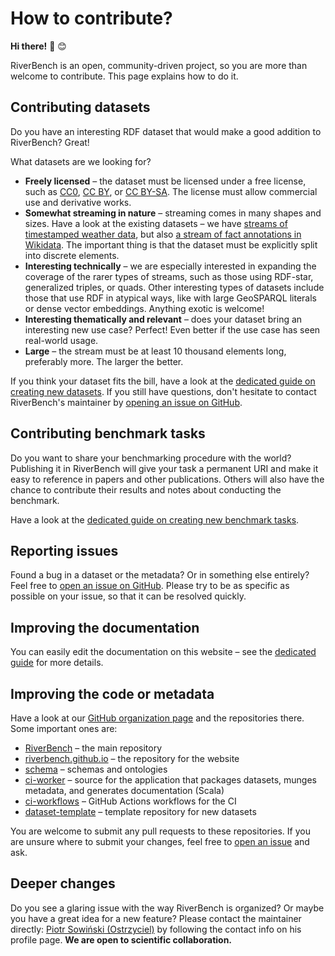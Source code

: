 # How to contribute?

**Hi there!** :wave: :blush:

RiverBench is an open, community-driven project, so you are more than welcome to contribute. This page explains how to do it.

## Contributing datasets

Do you have an interesting RDF dataset that would make a good addition to RiverBench? Great!

What datasets are we looking for?

- **Freely licensed** – the dataset must be licensed under a free license, such as [CC0](https://creativecommons.org/publicdomain/zero/1.0/), [CC BY](https://creativecommons.org/licenses/by/4.0/), or [CC BY-SA](https://creativecommons.org/licenses/by-sa/4.0/). The license must allow commercial use and derivative works.
- **Somewhat streaming in nature** – streaming comes in many shapes and sizes. Have a look at the existing datasets – we have [streams of timestamped weather data](../datasets/assist-iot-weather/index.md), but also [a stream of fact annotations in Wikidata](../datasets/yago-annotated-facts/index.md). The important thing is that the dataset must be explicitly split into discrete elements.
- **Interesting technically** – we are especially interested in expanding the coverage of the rarer types of streams, such as those using RDF-star, generalized triples, or quads. Other interesting types of datasets include those that use RDF in atypical ways, like with large GeoSPARQL literals or dense vector embeddings. Anything exotic is welcome!
- **Interesting thematically and relevant** – does your dataset bring an interesting new use case? Perfect! Even better if the use case has seen real-world usage.
- **Large** – the stream must be at least 10 thousand elements long, preferably more. The larger the better.

If you think your dataset fits the bill, have a look at the [dedicated guide on creating new datasets](creating-new-dataset.md). If you still have questions, don't hesitate to contact RiverBench's maintainer by [opening an issue on GitHub](https://github.com/RiverBench/RiverBench/issues/new/choose).

## Contributing benchmark tasks

Do you want to share your benchmarking procedure with the world? Publishing it in RiverBench will give your task a permanent URI and make it easy to reference in papers and other publications. Others will also have the chance to contribute their results and notes about conducting the benchmark.

Have a look at the [dedicated guide on creating new benchmark tasks](creating-new-task.md).

## Reporting issues

Found a bug in a dataset or the metadata? Or in something else entirely? Feel free to [open an issue on GitHub](https://github.com/RiverBench/RiverBench/issues/new/choose). Please try to be as specific as possible on your issue, so that it can be resolved quickly.

## Improving the documentation

You can easily edit the documentation on this website – see the [dedicated guide](editing-docs.md) for more details.

## Improving the code or metadata

Have a look at our [GitHub organization page](https://github.com/RiverBench) and the repositories there. Some important ones are:

- [RiverBench](https://github.com/RiverBench/RiverBench) – the main repository
- [riverbench.github.io](https://github.com/RiverBench/riverbench.github.io) – the repository for the website
- [schema](https://github.com/RiverBench/schema) – schemas and ontologies
- [ci-worker](https://github.com/RiverBench/ci-worker) – source for the application that packages datasets, munges metadata, and generates documentation (Scala)
- [ci-workflows](https://github.com/RiverBench/ci-workflows) – GitHub Actions workflows for the CI
- [dataset-template](https://github.com/RiverBench/dataset-template) – template repository for new datasets

You are welcome to submit any pull requests to these repositories. If you are unsure where to submit your changes, feel free to [open an issue](https://github.com/RiverBench/RiverBench/issues/new/choose) and ask.

## Deeper changes

Do you see a glaring issue with the way RiverBench is organized? Or maybe you have a great idea for a new feature? Please contact the maintainer directly: [Piotr Sowiński (Ostrzyciel)](https://github.com/Ostrzyciel) by following the contact info on his profile page. **We are open to scientific collaboration.**
